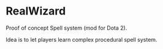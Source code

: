 # RealWizard
Proof of concept Spell system (mod for Dota 2).

 Idea is to let players learn complex procedural spell system.

